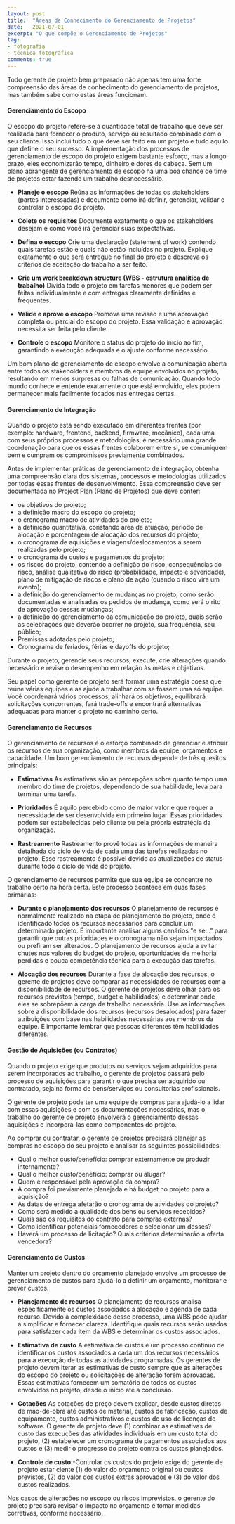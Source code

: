 ```yaml
---
layout: post
title:  "Áreas de Conhecimento do Gerenciamento de Projetos"
date:   2021-07-01
excerpt: "O que compõe o Gerenciamento de Projetos"
tag:
- fotografia
- técnica fotográfica
comments: true
---
```

Todo gerente de projeto bem preparado não apenas tem uma forte compreensão das áreas de conhecimento do gerenciamento de projetos, mas também sabe como estas áreas funcionam.

#### Gerenciamento do Escopo
O escopo do projeto refere-se à quantidade total de trabalho que deve ser realizada para fornecer o produto, serviço ou resultado combinado com o seu cliente. Isso inclui tudo o que deve ser feito em um projeto e tudo aquilo que define o seu sucesso. A implementação dos processos de gerenciamento de escopo do projeto exigem bastante esforço, mas a longo prazo, eles economizarão tempo, dinheiro e dores de cabeça. Sem um plano abrangente de gerenciamento de escopo há uma boa chance de time de projetos estar fazendo um trabalho desnecessário.

- <b>Planeje o escopo</b>
Reúna as informações de todas os stakeholders (partes interessadas) e documente como irá definir, gerenciar, validar e controlar o escopo do projeto.

- <b>Colete os requisitos</b>
Documente exatamente o que os stakeholders desejam e como você irá gerenciar suas expectativas.

- <b>Defina o escopo</b>
Crie uma declaração (statement of work) contendo quais tarefas estão e quais não estão incluídas no projeto. Explique exatamente o que será entregue no final do projeto e descreva os critérios de aceitação do trabalho a ser feito.

- <b>Crie um work breakdown structure (WBS - estrutura analítica de trabalho)</b>
Divida todo o projeto em tarefas menores que podem ser feitas individualmente e com entregas claramente definidas e frequentes.

- <b>Valide e aprove o escopo</b>
Promova uma revisão e uma aprovação completa ou parcial do escopo do projeto. Essa validação e aprovação necessita ser feita pelo cliente.

- <b>Controle o escopo</b>
Monitore o status do projeto do início ao fim, garantindo a execução adequada e o ajuste conforme necessário.

Um bom plano de gerenciamento de escopo envolve a comunicação aberta entre todos os stakeholders e membros da equipe envolvidos no projeto, resultando em menos surpresas ou falhas de comunicação.  Quando todo mundo conhece e entende exatamente o que está envolvido, eles podem permanecer mais facilmente focados nas entregas certas.

#### Gerenciamento de Integração
Quando o projeto está sendo executado em diferentes frentes (por exemplo: hardware, frontend, backend, firmware, mecânico), cada uma com seus próprios processos e metodologias, é necessário uma grande coordenação para que os essas frentes colaborem entre si, se comuniquem bem e cumpram os compromissos previamente combinados.

Antes de implementar práticas de gerenciamento de integração, obtenha uma compreensão clara dos sistemas, processos e metodologias utilizados por todas essas frentes de desenvolvimento. Essa compreensão deve ser documentada no Project Plan (Plano de Projetos) que deve conter:
- os objetivos do projeto;
- a definição macro do escopo do projeto;
- o cronograma macro de atividades do projeto;
- a definição quantitativa, constando área de atuação, período de alocação e porcentagem de alocação dos recursos do projeto;
- o cronograma de aquisições e viagens/deslocamentos a serem realizadas pelo projeto;
- o cronograma de custos e pagamentos do projeto;
- os riscos do projeto, contendo a definição do risco, consequências do risco, análise qualitativa do risco (probabilidade, impacto e severidade), plano de mitigação de riscos e plano de ação (quando o risco vira um evento);
- a definição do gerenciamento de mudanças no projeto, como serão documentadas e analisadas os pedidos de mudança, como será o rito de aprovação dessas mudanças;
- a definição do gerenciamento da comunicação do projeto, quais serão as celebrações que deverão ocorrer no projeto, sua frequência, seu público;
- Premissas adotadas pelo projeto;
- Cronograma de feriados, férias e dayoffs do projeto;


Durante o projeto, gerencie seus recursos, execute, crie alterações quando necessário e revise o desempenho em relação às metas e objetivos.

Seu papel como gerente de projeto será formar uma estratégia coesa que reúne várias equipes e as ajude a trabalhar com se fossem uma só equipe. Você coordenará vários processos, alinhará os objetivos, equilibrará solicitações concorrentes, fará trade-offs e encontrará alternativas adequadas para manter o projeto no caminho certo.

#### Gerenciamento de Recursos
O gerenciamento de recursos é o esforço combinado de gerenciar e atribuir os recursos de sua organização, como membros da equipe, orçamentos e capacidade. Um bom gerenciamento de recursos depende de três quesitos principais:

- <b>Estimativas</b>
As estimativas são as percepções sobre quanto tempo uma membro do time de projetos, dependendo de sua habilidade, leva para terminar uma tarefa.

- <b>Prioridades</b>
É aquilo percebido como de maior valor e que requer a necessidade de ser desenvolvida em primeiro lugar. Essas prioridades podem ser estabelecidas pelo cliente ou pela própria estratégia da organização.

- <b>Rastreamento</b> 
Rastreamento provê todas as informações de maneira detalhada do ciclo de vida de cada uma das tarefas realizadas no projeto. Esse rastreamento é possível devido as atualizações de status durante todo o ciclo de vida do projeto.

O gerenciamento de recursos permite que sua equipe se concentre no trabalho certo na hora certa. Este processo acontece em duas fases primárias:

- <b>Durante o planejamento dos recursos</b>
O planejamento de recursos é normalmente realizado na etapa de planejamento do projeto, onde é identificado todos os recursos necessários para concluir um determinado projeto. É importante analisar alguns cenários "e se..." para garantir que outras prioridades e o cronograma não sejam impactados ou prefiram ser alterados. O planejamento de recursos ajuda a evitar chutes nos valores do budget do projeto, oportunidades de melhoria perdidas e pouca competência técnica para a execução das tarefas.

- <b>Alocação dos recursos</b>
Durante a fase de alocação dos recursos, o gerente de projetos deve comparar as necessidades de recursos com a disponibilidade de recursos. O gerente de projetos deve olhar para os recursos previstos (tempo, budget e habilidades) e determinar onde eles se sobrepõem à carga de trabalho necessária. Use as informações sobre a disponibilidade dos recursos (recursos desalocados) para fazer atribuições com base nas habilidades necessárias aos membros da equipe. É importante lembrar que pessoas diferentes têm habilidades diferentes.

#### Gestão de Aquisições (ou Contratos)
Quando o projeto exige que produtos ou serviços sejam adquiridos para serem incorporados ao trabalho, o gerente de projetos passará pelo processo de aquisições para garantir o que precisa ser adquirido ou contratado, seja na forma de bens/serviços ou consultorias profissionais. 

O gerente de projeto pode ter uma equipe de compras para ajudá-lo a lidar com essas aquisições e com as documentações necessárias, mas o trabalho do gerente de projeto envolverá o gerenciamento dessas aquisições e incorporá-las como componentes do projeto.

Ao comprar ou contratar, o gerente de projetos precisará planejar as compras no escopo do seu projeto e analisar as seguintes possibilidades:

- Qual o melhor custo/benefício: comprar externamente ou produzir internamente?
- Qual o melhor custo/benefício: comprar ou alugar?
- Quem é responsável pela aprovação da compra?
- A compra foi previamente planejada e há budget no projeto para a aquisição?
- As datas de entrega afetarão o cronograma de atividades do projeto?
- Como será medido a qualidade dos bens ou serviços recebidos?
- Quais são os requisitos do contrato para compras externas?
- Como identificar potenciais fornecedores e selecionar um desses?
- Haverá um processo de licitação? Quais critérios determinarão a oferta vencedora?

#### Gerenciamento de Custos
Manter um projeto dentro do orçamento planejado envolve um processo de gerenciamento de custos para ajudá-lo a definir um orçamento, monitorar e prever custos.

- <b>Planejamento de recursos</b>
O planejamento de recursos analisa especificamente os custos associados à alocação e agenda de cada recurso. Devido à complexidade desse processo, uma WBS pode ajudar a simplificar e fornecer clareza. Identifique quais recursos serão usados para satisfazer cada item da WBS e determinar os custos associados.

- <b>Estimativa de custo</b>
A estimativa de custos é um processo contínuo de identificar os custos associados a cada um dos recursos necessários para a execução de todas as atividades programadas. Os gerentes de projeto devem iterar as estimativas de custo sempre que as alterações do escopo do projeto ou solicitações de alteração forem aprovadas. Essas estimativas fornecem um somatório de todos os custos envolvidos no projeto, desde o início até a conclusão.

- <b>Cotações</b>
As cotações de preço devem explicar, desde custos diretos de mão-de-obra até custos de material, custos de fabricação, custos de equipamento, custos administrativos e custos de uso de licenças de software. O gerente de projeto deve (1) combinar as estimativas de custo das execuções das atividades individuais em um custo total do projeto, (2) estabelecer um cronograma de pagamentos associados aos custos e (3) medir o progresso do projeto contra os custos planejados.


- <b>Controle de custo</b> 
-Controlar os custos do projeto exige do gerente de projeto estar ciente (1) do valor do orçamento original ou custos previstos, (2) do valor dos custos extras aprovados e (3) do valor dos custos realizados.

Nos casos de alterações no escopo ou riscos imprevistos, o gerente do projeto precisará revisar o impacto no orçamento e tomar medidas corretivas, conforme necessário.

